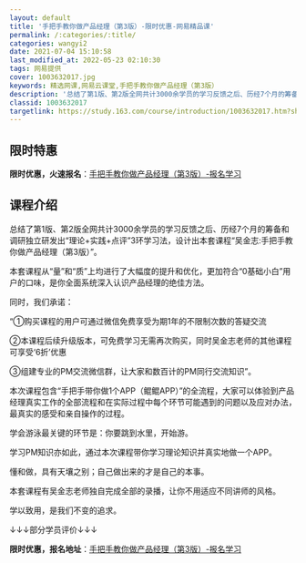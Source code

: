 ```yaml
---
layout: default
title: '手把手教你做产品经理（第3版）-限时优惠-网易精品课'
permalink: /:categories/:title/
categories: wangyi2
date: 2021-07-04 15:10:58
last_modified_at: 2022-05-23 02:10:30
tags: 网易提供
cover: 1003632017.jpg
keywords: 精选网课,网易云课堂,手把手教你做产品经理（第3版）
description: '总结了第1版、第2版全网共计3000余学员的学习反馈之后、历经7个月的筹备和调研独立研发出“理论+实践+点评”3环学习法'
classid: 1003632017
targetlink: https://study.163.com/course/introduction/1003632017.htm?share=1&shareId=1025206652&utm_campaign=share&utm_medium=iphoneShare&utm_source=&utm_u=1025206652
---
```


## 限时特惠

**限时优惠，火速报名**：[手把手教你做产品经理（第3版）-报名学习](https://study.163.com/course/introduction/1003632017.htm?share=1&shareId=1025206652&utm_campaign=share&utm_medium=iphoneShare&utm_source=&utm_u=1025206652)

## 课程介绍

总结了第1版、第2版全网共计3000余学员的学习反馈之后、历经7个月的筹备和调研独立研发出“理论+实践+点评”3环学习法，设计出本套课程“吴金志:手把手教你做产品经理（第3版）”。



本套课程从“量”和“质”上均进行了大幅度的提升和优化，更加符合“0基础小白”用户的口味，是你全面系统深入认识产品经理的绝佳方法。



同时，我们承诺：

“①购买课程的用户可通过微信免费享受为期1年的不限制次数的答疑交流 

②本课程后续升级版本，可免费学习无需再次购买，同时吴金志老师的其他课程可享受‘6折’优惠

③组建专业的PM交流微信群，让大家和数百计的PM同行交流知识”。



本次课程包含“手把手带你做1个APP（鲲鲲APP）”的全流程，大家可以体验到产品经理真实工作的全部流程和在实际过程中每个环节可能遇到的问题以及应对办法，最真实的感受和亲自操作的过程。



学会游泳最关键的环节是：你要跳到水里，开始游。

学习PM知识亦如此，通过本次课程带你学习理论知识并真实地做一个APP。



懂和做，具有天壤之别；自己做出来的才是自己的本事。



本套课程有吴金志老师独自完成全部的录播，让你不用适应不同讲师的风格。



学以致用，是我们不变的追求。

↓↓↓部分学员评价↓↓↓

**限时优惠，报名地址**：[手把手教你做产品经理（第3版）-报名学习](https://study.163.com/course/introduction/1003632017.htm?share=1&shareId=1025206652&utm_campaign=share&utm_medium=iphoneShare&utm_source=&utm_u=1025206652)

